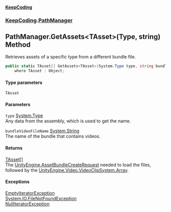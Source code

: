 #### [KeepCoding](index.md 'index')
### [KeepCoding](KeepCoding.md 'KeepCoding').[PathManager](KeepCoding_PathManager.md 'KeepCoding.PathManager')
## PathManager.GetAssets&lt;TAsset&gt;(Type, string) Method
Retrieves assets of a specific type from a different bundle file.  
```csharp
public static TAsset[] GetAssets<TAsset>(System.Type type, string bundleVideoFileName)
    where TAsset : Object;
```
#### Type parameters
<a name='KeepCoding_PathManager_GetAssets_TAsset_(System_Type_string)_TAsset'></a>
`TAsset`  
  
#### Parameters
<a name='KeepCoding_PathManager_GetAssets_TAsset_(System_Type_string)_type'></a>
`type` [System.Type](https://docs.microsoft.com/en-us/dotnet/api/System.Type 'System.Type')  
Any data from the assembly, which is used to get the name.
  
<a name='KeepCoding_PathManager_GetAssets_TAsset_(System_Type_string)_bundleVideoFileName'></a>
`bundleVideoFileName` [System.String](https://docs.microsoft.com/en-us/dotnet/api/System.String 'System.String')  
The name of the bundle that contains videos.
  
#### Returns
[TAsset](KeepCoding_PathManager_GetAssets_TAsset_(System_Type_string).md#KeepCoding_PathManager_GetAssets_TAsset_(System_Type_string)_TAsset 'KeepCoding.PathManager.GetAssets&lt;TAsset&gt;(System.Type, string).TAsset')[[]](https://docs.microsoft.com/en-us/dotnet/api/System.Array 'System.Array')  
The [UnityEngine.AssetBundleCreateRequest](https://docs.microsoft.com/en-us/dotnet/api/UnityEngine.AssetBundleCreateRequest 'UnityEngine.AssetBundleCreateRequest') needed to load the files, followed by the [UnityEngine.Video.VideoClip](https://docs.microsoft.com/en-us/dotnet/api/UnityEngine.Video.VideoClip 'UnityEngine.Video.VideoClip')[System.Array](https://docs.microsoft.com/en-us/dotnet/api/System.Array 'System.Array').
#### Exceptions
[EmptyIteratorException](KeepCoding_EmptyIteratorException.md 'KeepCoding.EmptyIteratorException')  
[System.IO.FileNotFoundException](https://docs.microsoft.com/en-us/dotnet/api/System.IO.FileNotFoundException 'System.IO.FileNotFoundException')  
[NullIteratorException](KeepCoding_NullIteratorException.md 'KeepCoding.NullIteratorException')  
